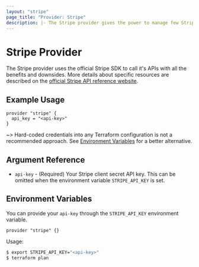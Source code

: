 ```yaml
---
layout: "stripe"
page_title: "Provider: Stripe"
description: |- The Stripe provider gives the power to manage few Stripe resources.
---
```


# Stripe Provider

The Stripe provider uses the official Stripe SDK to call it's APIs with all the benefits and downsides. More details
about specific resources are described on the [official Stripe API reference website](https://stripe.com/docs/api).

## Example Usage

```hcl
provider "stripe" {
  api_key = "<api-key>"
}
```

~> Hard-coded credentials into any Terraform configuration is not a recommended approach.
See [Environment Variables](#environment-variables) for a better alternative.

## Argument Reference

* `api-key` - (Required) Your Stripe client secret API key. This can be omitted when the environment variable `STRIPE_API_KEY` is set.

## Environment Variables

You can provide your `api-key` through the `STRIPE_API_KEY` environment variable.

```hcl
provider "stripe" {}
```

Usage:

```bash
$ export STRIPE_API_KEY="<api-key>"
$ terraform plan
```